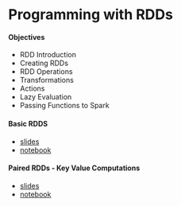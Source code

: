 # Programming with RDDs

#### Objectives

* RDD Introduction
* Creating RDDs
* RDD Operations 
* Transformations 
* Actions
* Lazy Evaluation
* Passing Functions to Spark 

#### Basic RDDS

* [slides](https://github.com/marilynwaldman/course/blob/master/spark/03-RDDs/01-BasicRdds.pdf)
* [notebook](https://github.com/marilynwaldman/course/blob/master/spark/03-RDDs/01-BasicRdds.ipynb)

#### Paired RDDs - Key Value Computations

* [slides](https://github.com/marilynwaldman/course/blob/master/spark/03-RDDs/03-KeyValueRdds.pdf)
* [notebook](https://github.com/marilynwaldman/course/blob/master/spark/03-RDDs/03-KeyValueRdds.ipynb)

